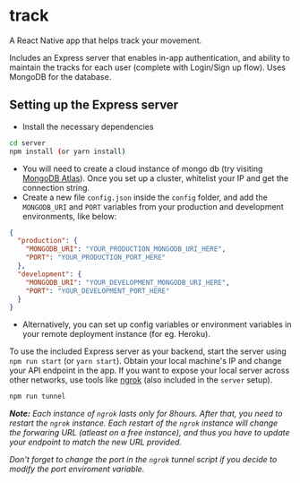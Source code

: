 # track

A React Native app that helps track your movement.

Includes an Express server that enables in-app authentication, and ability to maintain the tracks for each user (complete with Login/Sign up flow). Uses MongoDB for the database.

## Setting up the Express server

- Install the necessary dependencies

```bash
cd server
npm install (or yarn install)
```

- You will need to create a cloud instance of mongo db (try visiting [MongoDB Atlas](http://cloud.mongodb.com)). Once you set up a cluster, whitelist your IP and get the connection string.
- Create a new file `config.json` inside the `config` folder, and add the `MONGODB_URI` and `PORT` variables from your production and development environments, like below:

```json
{
  "production": {
    "MONGODB_URI": "YOUR_PRODUCTION_MONGODB_URI_HERE",
    "PORT": "YOUR_PRODUCTION_PORT_HERE"
  },
  "development": {
    "MONGODB_URI": "YOUR_DEVELOPMENT_MONGODB_URI_HERE",
    "PORT": "YOUR_DEVELOPMENT_PORT_HERE"
  }
}
```

- Alternatively, you can set up config variables or environment variables in your remote deployment instance (for eg. Heroku).

To use the included Express server as your backend, start the server using `npm run start` (or `yarn start`). Obtain your local machine's IP and change your API endpoint in the app. If you want to expose your local server across other networks, use tools like [ngrok](https://ngrok.com/) (also included in the `server` setup).

```bash
npm run tunnel
```

_**Note:** Each instance of `ngrok` lasts only for 8hours. After that, you need to restart the `ngrok` instance. Each restart of the `ngrok` instance will change the forwaring URL (atleast on a free instance), and thus you have to update your endpoint to match the new URL provided._

_Don't forget to change the port in the `ngrok` tunnel script if you decide to modify the port enviroment variable._
